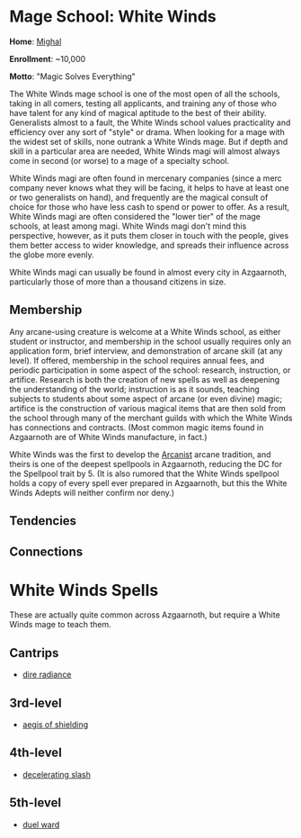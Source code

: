 # Mage School: White Winds
**Home**: [Mighal](/Cities/Mighal.md)

**Enrollment**: ~10,000

**Motto**: "Magic Solves Everything"

The White Winds mage school is one of the most open of all the schools, taking in all comers, testing all applicants, and training any of those who have talent for any kind of magical aptitude to the best of their ability. Generalists almost to a fault, the White Winds school values practicality and efficiency over any sort of "style" or drama. When looking for a mage with the widest set of skills, none outrank a White Winds mage. But if depth and skill in a particular area are needed, White Winds magi will almost always come in second (or worse) to a mage of a specialty school.
 
White Winds magi are often found in mercenary companies (since a merc company never knows what they will be facing, it helps to have at least one or two generalists on hand), and frequently are the magical consult of choice for those who have less cash to spend or power to offer. As a result, White Winds magi are often considered the "lower tier" of the mage schools, at least among magi. White Winds magi don't mind this perspective, however, as it puts them closer in touch with the people, gives them better access to wider knowledge, and spreads their influence across the globe more evenly.

White Winds magi can usually be found in almost every city in Azgaarnoth, particularly those of more than a thousand citizens in size.

## Membership
Any arcane-using creature is welcome at a White Winds school, as either student or instructor, and membership in the school usually requires only an application form, brief interview, and demonstration of arcane skill (at any level). If offered, membership in the school requires annual fees, and periodic participation in some aspect of the school: research, instruction, or artifice. Research is both the creation of new spells as well as deepening the understanding of the world; instruction is as it sounds, teaching subjects to students about some aspect of arcane (or even divine) magic; artifice is the construction of various magical items that are then sold from the school through many of the merchant guilds with which the White Winds has connections and contracts. (Most common magic items found in Azgaarnoth are of White Winds manufacture, in fact.)

White Winds was the first to develop the [Arcanist](/Classes/Wizard/Arcanist.md) arcane tradition, and theirs is one of the deepest spellpools in Azgaarnoth, reducing the DC for the Spellpool trait by 5. (It is also rumored that the White Winds spellpool holds a copy of every spell ever prepared in Azgaarnoth, but this the White Winds Adepts will neither confirm nor deny.)

## Tendencies

## Connections

# White Winds Spells
These are actually quite common across Azgaarnoth, but require a White Winds mage to teach them.

## Cantrips
* [dire radiance](../../Magic/Spells/dire-radiance.md)

## 3rd-level
* [aegis of shielding](../../Magic/Spells/aegis-of-shielding.md)

## 4th-level
* [decelerating slash](../../Magic/Spells/decelerating-slash.md)

## 5th-level
* [duel ward](../../Magic/Spells/duel-ward.md)

